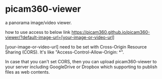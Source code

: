 # picam360-viewer

a panorama image/video viewer.

how to use
access to below link
https://picam360.github.io/picam360-viewer/?default-image-url=[your-image-or-video-url]

[your-image-or-video-url] need to be set with Cross-Origin Resource Sharing (CORS).
It's like "Access-Control-Allow-Origin: *".

In case that you can't set CORS, then you can upload picam360-viewer to your server including GoogleDrive or Dropbox which supporting to publish files as web contents. 
